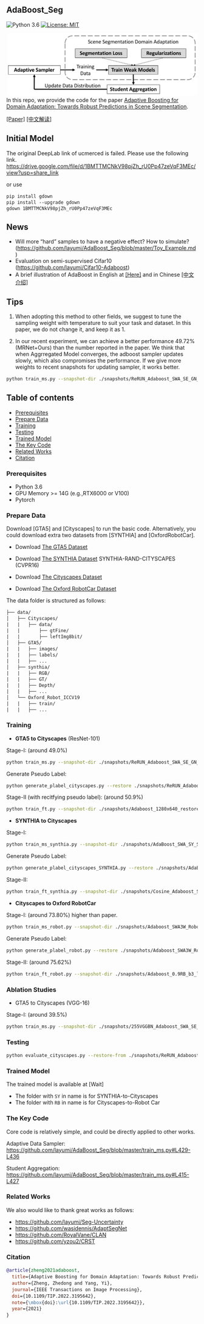## AdaBoost_Seg

![Python 3.6](https://img.shields.io/badge/python-3.6-green.svg)
[![License: MIT](https://img.shields.io/badge/License-MIT-green.svg)](https://opensource.org/licenses/MIT)

![](pipeline.png)
In this repo, we provide the code for the paper [Adaptive Boosting for Domain Adaptation: Towards Robust Predictions in Scene Segmentation](https://arxiv.org/abs/2103.15685).

[[Paper]](https://zdzheng.xyz/files/TIP_Adaboost.pdf) [[中文解读]](https://zhuanlan.zhihu.com/p/593571554)

## Initial Model
The original DeepLab link of ucmerced is failed. Please use the following link.
https://drive.google.com/file/d/1BMTTMCNkV98pjZh_rU0Pp47zeVqF3MEc/view?usp=share_link 

or use 
```
pip install gdown
pip install --upgrade gdown
gdown 1BMTTMCNkV98pjZh_rU0Pp47zeVqF3MEc
```

## News 
- Will more “hard” samples to have a negative effect? How to simulate? (https://github.com/layumi/AdaBoost_Seg/blob/master/Toy_Example.md)
- Evaluation on semi-supervised Cifar10 (https://github.com/layumi/Cifar10-Adaboost)  
- A brief illustration of AdaBoost in English at [[Here]](https://cmp.felk.cvut.cz/~sochmj1/adaboost_talk.pdf) and in Chinese [[中文介绍]](https://zhuanlan.zhihu.com/p/368077560)

## Tips
1. When adopting this method to other fields, we suggest to tune the sampling weight with temperature to suit your task and dataset. In this paper, we do not change it, and keep it as 1. 

2. In our recent experiment, we can achieve a better performance 49.72% (MRNet+Ours) than the number reported in the paper. We think that when Aggrregated Model converges, the adboost sampler updates slowly, which also compromises the performance. If we give more weights to recent snapshots for updating sampler, it works better. 

```bash
python train_ms.py --snapshot-dir ./snapshots/ReRUN_Adaboost_SWA_SE_GN_batchsize2_1024x512_pp_ms_me0_classbalance7_kl0.1_lr2_drop0.1_seg0.5_swa0_recent  --drop 0.1 --warm-up 5000 --batch-size 2 --learning-rate 2e-4 --crop-size 1024,512 --lambda-seg 0.5  --lambda-adv-target1 0.0002 --lambda-adv-target2 0.001   --lambda-me-target 0  --lambda-kl-target 0.1  --norm-style gn  --class-balance  --only-hard-label 80  --max-value 7  --gpu-ids 0  --often-balance  --use-se  --swa  --swa_start 0 --adaboost --recent
```   

## Table of contents
* [Prerequisites](#prerequisites)
* [Prepare Data](#prepare-data)
* [Training](#training)
* [Testing](#testing)
* [Trained Model](#trained-model)
* [The Key Code](#the-key-code)
* [Related Works](#related-works)
* [Citation](#citation)

### Prerequisites
- Python 3.6
- GPU Memory >= 14G (e.g.,RTX6000 or V100) 
- Pytorch 


### Prepare Data
Download [GTA5] and [Cityscapes] to run the basic code.
Alternatively, you could download extra two datasets from [SYNTHIA] and [OxfordRobotCar].

- Download [The GTA5 Dataset]( https://download.visinf.tu-darmstadt.de/data/from_games/ )

- Download [The SYNTHIA Dataset]( http://synthia-dataset.net/download/808/)  SYNTHIA-RAND-CITYSCAPES (CVPR16)

- Download [The Cityscapes Dataset]( https://www.cityscapes-dataset.com/ )

- Download [The Oxford RobotCar Dataset]( http://www.nec-labs.com/~mas/adapt-seg/adapt-seg.html )

 The data folder is structured as follows:
 ```
 ├── data/
 │   ├── Cityscapes/  
 |   |   ├── data/
 |   |       ├── gtFine/
 |   |       ├── leftImg8bit/
 │   ├── GTA5/
 |   |   ├── images/
 |   |   ├── labels/
 |   |   ├── ...
 │   ├── synthia/ 
 |   |   ├── RGB/
 |   |   ├── GT/
 |   |   ├── Depth/
 |   |   ├── ...
 │   └── Oxford_Robot_ICCV19
 |   |   ├── train/
 |   |   ├── ...
 ```

### Training 

- **GTA5 to Cityscapes** (ResNet-101)

Stage-I: (around 49.0%)
```bash
python train_ms.py --snapshot-dir ./snapshots/ReRUN_Adaboost_SWA_SE_GN_batchsize2_1024x512_pp_ms_me0_classbalance7_kl0.1_lr2_drop0.1_seg0.5_swa0  --drop 0.1 --warm-up 5000 --batch-size 2 --learning-rate 2e-4 --crop-size 1024,512 --lambda-seg 0.5  --lambda-adv-target1 0.0002 --lambda-adv-target2 0.001   --lambda-me-target 0  --lambda-kl-target 0.1  --norm-style gn  --class-balance  --only-hard-label 80  --max-value 7  --gpu-ids 0  --often-balance  --use-se  --swa  --swa_start 0 --adaboost
 ```

 Generate Pseudo Label:
 ```bash
python generate_plabel_cityscapes.py --restore ./snapshots/ReRUN_Adaboost_SWA_SE_GN_batchsize2_1024x512_pp_ms_me0_classbalance7_kl0.1_lr2_drop0.1_seg0.5_swa0/GTA5_40000_average.pth
 ```

 Stage-II (with recitfying pseudo label): (around 50.9%)
 ```bash
python train_ft.py --snapshot-dir ./snapshots/Adaboost_1280x640_restore_ft48_GN_batchsize2_960x480_pp_ms_me0_classbalance7_kl0_lr4_drop0.2_seg0.5_BN_80_255_0.8_Noaug_swa2.5W_t97 --restore-from ./snapshots/ReRUN_Adaboost_SWA_SE_GN_batchsize2_1024x512_pp_ms_me0_classbalance7_kl0.1_lr2_drop0.1_seg0.5_swa0/GTA5_40000_average.pth  --drop 0.2 --warm-up 5000 --batch-size 2 --learning-rate 4e-4 --crop-size 960,480 --lambda-seg 0.5 --lambda-adv-target1 0 --lambda-adv-target2 0 --lambda-me-target 0 --lambda-kl-target 0 --norm-style gn --class-balance --only-hard-label 80 --max-value 7 --gpu-ids 0 --often-balance --use-se --input-size 1280,640 --train_bn --autoaug False --swa --adaboost --swa_start 25000 --threshold 97
 ```
 
- **SYNTHIA to Cityscapes**

Stage-I: 
```bash 
python train_ms_synthia.py --snapshot-dir ./snapshots/AdaBoost_SWA_SY_SE_GN_batchsize2_1024x512_pp_ms_me0_classbalance7_kl0.1_lr2_drop0.1_seg0.5_power0.5  --drop 0.1 --warm-up 5000 --batch-size 2 --learning-rate 2e-4 --crop-size 1024,512 --lambda-seg 0.5  --lambda-adv-target1 0.0002 --lambda-adv-target2 0.001   --lambda-me-target 0  --lambda-kl-target 0.1  --norm-style gn  --class-balance  --only-hard-label 80  --max-value 7  --gpu-ids 0  --often-balance  --use-se --swa --swa_start 0 --adaboost  
```

Generate Pseudo Label:
```bash
python generate_plabel_cityscapes_SYNTHIA.py --restore ./snapshots/AdaBoost_SWA_SY_SE_GN_batchsize2_1024x512_pp_ms_me0_classbalance7_kl0.1_lr2_drop0.1_seg0.5_power0.5/GTA5_50000_average.pth
```
 
Stage-II: 
```bash 
python train_ft_synthia.py --snapshot-dir ./snapshots/Cosine_Adaboost_SY_1280x640_restore_ft_GN_batchsize8_512x256_pp_ms_me0_classbalance7_kl0.1_lr8_drop0.1_seg0.5_BN_255_Noaug_t777_swa2.5W --restore ./snapshots/AdaBoost_SWA_SY_SE_GN_batchsize2_1024x512_pp_ms_me0_classbalance7_kl0.1_lr2_drop0.1_seg0.5_power0.5/GTA5_50000_average.pth --drop 0.1 --warm-up 5000 --batch-size 8 --learning-rate 8e-4 --crop-size 512,256 --lambda-seg 0.5 --lambda-adv-target1 0 --lambda-adv-target2 0 --lambda-me-target 0 --lambda-kl-target 0 --norm-style gn --class-balance --only-hard-label 50 --max-value 7 --gpu-ids 0 --often-balance  --use-se  --input-size 1280,640    --autoaug False   --swa --swa_start 25000 --threshold 777 --adaboost --train_bn  --cosine
```

- **Cityscapes to Oxford RobotCar** 

Stage-I: (around 73.80%) higher than paper.
```bash 
python train_ms_robot.py --snapshot-dir ./snapshots/Adaboost_SWA3W_Robot_SE_GN_batchsize6_adapative_kl0.1_sam_lr6  --drop 0.1 --warm-up 5000 --batch-size 6 --learning-rate 6e-4 --crop-size 800,400 --lambda-seg 0.5  --lambda-adv-target1 0.0002 --lambda-adv-target2 0.001   --lambda-me-target 0  --lambda-kl-target 0.1  --norm-style gn  --class-balance  --only-hard-label 80  --max-value 7  --gpu-ids 0,1,2  --often-balance  --use-se  --swa --swa_start 30000 --adaboost  --sam
```

Generate Pseudo Label:
```bash
python generate_plabel_robot.py --restore ./snapshots/Adaboost_SWA3W_Robot_SE_GN_batchsize6_adapative_kl0.1_sam_lr6/GTA5_70000_average.pth
```
 
Stage-II: (around 75.62%) 
```bash 
python train_ft_robot.py --snapshot-dir ./snapshots/Adaboost_0.9RB_b3_lr3_800x432_97_swa0W_T80 --restore-from  ./snapshots/Adaboost_SWA3W_Robot_SE_GN_batchsize6_adapative_kl0.1_sam_lr6/GTA5_70000_average.pth   --drop 0.1 --warm-up 5000 --batch-size 3 --learning-rate 3e-4 --crop-size 800,432 --lambda-seg 0.5 --lambda-adv-target1 0 --lambda-adv-target2 0 --lambda-me-target 0 --lambda-kl-target 0 --norm-style gn --class-balance --only-hard-label 50 --max-value 7 --gpu-ids 0,1,2 --often-balance  --use-se  --input-size 1280,960  --train_bn --adaboost --swa --swa_start 0  --threshold 0.8 --autoaug False
```

### Ablation Studies

- GTA5 to Cityscapes (VGG-16)

Stage-I: (around 39.5%)
```bash
python train_ms.py --snapshot-dir ./snapshots/255VGGBN_Adaboost_SWA_SE_GN_batchsize3_1024x512_pp_ms_me0_classbalance7_kl0.1_lr3_drop0.1_seg0.5_swa0_auto  --drop 0.1 --warm-up 5000 --batch-size 3 --learning-rate 3e-4 --crop-size 1024,512 --lambda-seg 0.5  --lambda-adv-target1 0.0002 --lambda-adv-target2 0.001   --lambda-me-target 0  --lambda-kl-target 0.1  --norm-style gn  --class-balance  --only-hard-label 80  --max-value 7  --gpu-ids 0,1,2  --often-balance  --use-se  --swa  --swa_start 0 --adaboost  --model DeepVGG --autoaug 
```
 
  ### Testing
 ```bash
 python evaluate_cityscapes.py --restore-from ./snapshots/ReRUN_Adaboost_SWA_SE_GN_batchsize2_1024x512_pp_ms_me0_classbalance7_kl0.1_lr2_drop0.1_seg0.5_swa0/GTA5_40000_average.pth
 ```
 
 ### Trained Model
 The trained model is available at [Wait]

 - The folder with `SY` in name is for SYNTHIA-to-Cityscapes
 - The folder with `RB` in name is for Cityscapes-to-Robot Car
 
 ### The Key Code
 Core code is relatively simple, and could be directly applied to other works. 
 
 Adaptive Data Sampler: https://github.com/layumi/AdaBoost_Seg/blob/master/train_ms.py#L429-L436 
 
 Student Aggregation: https://github.com/layumi/AdaBoost_Seg/blob/master/train_ms.py#L415-L427 
 
 
 ### Related Works
 We also would like to thank great works as follows:
 - https://github.com/layumi/Seg-Uncertainty 
 - https://github.com/wasidennis/AdaptSegNet
 - https://github.com/RoyalVane/CLAN
 - https://github.com/yzou2/CRST

 ### Citation
 ```bibtex
@article{zheng2021adaboost,
   title={Adaptive Boosting for Domain Adaptation: Towards Robust Predictions in Scene Segmentation},
   author={Zheng, Zhedong and Yang, Yi},
   journal={IEEE Transactions on Image Processing},
   doi={10.1109/TIP.2022.3195642},
   note={\mbox{doi}:\url{10.1109/TIP.2022.3195642}},
   year={2021}
 }
 ```
